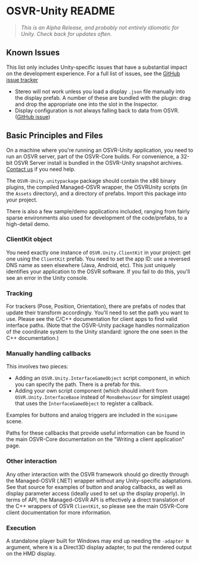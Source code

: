 # OSVR-Unity README

> _This is an Alpha Release, and probably not entirely idiomatic for Unity. Check back for updates often._

## Known Issues
This list only includes Unity-specific issues that have a substantial impact on the development experience. For a full list of issues, see the [GitHub issue tracker](https://github.com/sensics/OSVR-Unity/issues)

- Stereo will not work unless you load a display `.json` file manually into the display prefab. A number of these are bundled with the plugin: drag and drop the appropriate one into the slot in the Inspector.
- Display configuration is not always falling back to data from OSVR. ([GitHub issue](https://github.com/OSVR/OSVR-Unity/issues/2))

## Basic Principles and Files
On a machine where you're running an OSVR-Unity application, you need to run an OSVR server, part of the OSVR-Core builds. For convenience, a 32-bit OSVR Server install is bundled in the OSVR-Unity snapshot archives. [Contact us](mailto:support@osvr.org) if you need help.

The `OSVR-Unity.unitypackage` package should contain the x86 binary plugins, the compiled Managed-OSVR wrapper, the OSVRUnity scripts (in the `Assets` directory), and a directory of prefabs. Import this package into your project.

There is also a few sample/demo applications included, ranging from fairly sparse environments also used for development of the code/prefabs, to a high-detail demo.

### ClientKit object
You need exactly one instance of `OSVR.Unity.ClientKit` in your project: get one using the `ClientKit` prefab. You need to set the app ID: use a reversed DNS name as seen elsewhere (Java, Android, etc). This just uniquely identifies your application to the OSVR software. If you fail to do this, you'll see an error in the Unity console.

### Tracking
For trackers (Pose, Position, Orientation), there are prefabs of nodes that update their transform accordingly. You'll need to set the path you want to use. Please see the C/C++ documentation for client apps to find valid interface paths. (Note that the OSVR-Unity package handles normalization of the coordinate system to the Unity standard: ignore the one seen in the C++ documentation.)

### Manually handling callbacks
This involves two pieces:

- Adding an `OSVR.Unity.InterfaceGameObject` script component, in which you can specify the path. There is a prefab for this.
- Adding your own script component (which should inherit from `OSVR.Unity.InterfaceBase` instead of `MonoBehaviour` for simplest usage) that uses the `InterfaceGameObject` to register a callback.

Examples for buttons and analog triggers are included in the `minigame` scene.

Paths for these callbacks that provide useful information can be found in the main OSVR-Core documentation on the "Writing a client application" page.

### Other interaction
Any other interaction with the OSVR framework should go directly through the Managed-OSVR (.NET) wrapper without any Unity-specific adaptations. See that source for examples of button and analog callbacks, as well as display parameter access (ideally used to set up the display properly). In terms of API, the Managed-OSVR API is effectively a direct translation of the C++ wrappers of OSVR `ClientKit`, so please see the main OSVR-Core client documentation for more information.

### Execution
A standalone player built for Windows may end up needing the `-adapter N` argument, where `N` is a Direct3D display adapter, to put the rendered output on the HMD display.
